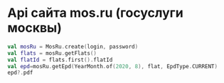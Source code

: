 # Api сайта mos.ru (госуслуги москвы)
```kotlin
val mosRu = MosRu.create(login, password)
val flats = mosRu.getFlats()
val flatId = flats.first().flatId
val epd=mosRu.getEpd(YearMonth.of(2020, 8), flat, EpdType.CURRENT)
epd?.pdf
```